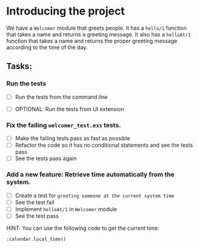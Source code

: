 # Introducing the project

We have a `Welcomer` module that greets people. It has a `hello/1` function that takes a name and returns a greeting message. It also has a `helloAt/1` function that takes a name and returns the proper greeting message according to the time of the day.

## Tasks:

### Run the tests

- [ ] Run the tests from the command line

- [ ] OPTIONAL: Run the tests from UI extension

### Fix the failing `welcomer_test.exs` tests.

- [ ] Make the failing tests pass as fast as possible
- [ ] Refactor the code so it has no conditional statements and see the tests pass
- [ ] See the tests pass again

### Add a new feature: Retrieve time automatically from the system.

- [ ] Create a test for `greeting someone at the current system time`
- [ ] See the test fail
- [ ] Implement `helloAt/1` in `Welcomer` module
- [ ] See the test pass

HINT: You can use the following code to get the current time:

```
:calendar.local_time()
```
